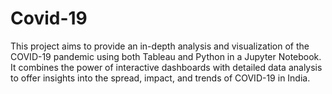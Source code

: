 # Covid-19
This project aims to provide an in-depth analysis and visualization of the COVID-19 pandemic using both Tableau and Python in a Jupyter Notebook. It combines the power of interactive dashboards with detailed data analysis to offer insights into the spread, impact, and trends of COVID-19 in India.
